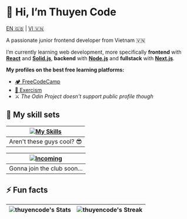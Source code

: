 # 👋 Hi, I’m Thuyen Code

[EN 🇬🇧](#-hi-im-thuyen-code) | [VI 🇻🇳](./README.🇻🇳.md)

A passionate junior frontend developer from Vietnam 🇻🇳

I’m currently learning web development, more specifically **frontend** with [**React**](https://react.dev) and [**Solid.js**](https://solidjs.com), **backend** with [**Node.js**](https://nodejs.org) and **fullstack** with [**Next.js**](https://nextjs.org).

**My profiles on the best free learning platforms:**

- [🏕️ FreeCodeCamp](https://www.freecodecamp.org/thuyencode)
- [💪 Exercism](https://exercism.org/profiles/thuyencode)
- ⚔️ _The Odin Project doesn't support public profile though_

## 🧰 My skill sets

| [![My Skills](https://go-skill-icons.vercel.app/api/icons?i=linux,git,bash,java,js,ts,html,css,tailwind,react,solidjs,reactquery,spring&perline=7)](https://github.com/LelouchFR/skill-icons) |
| :-------------------------------------------------------------------------------------------------------------------------------------------------------------------------------------------: |
|                                                                                  Aren't these guys cool? 😎                                                                                   |

| [![Incoming](https://go-skill-icons.vercel.app/api/icons?i=nodejs,express,nextjs,elysia)](https://github.com/LelouchFR/skill-icons) |
| :---------------------------------------------------------------------------------------------------------------------------------: |
|                                                     Gonna join the club soon...                                                     |

## ⚡ Fun facts

| ![thuyencode's Stats](https://github-readme-stats.vercel.app/api?username=thuyencode&theme=blueberry&show_icons=true&hide_border=true&count_private=true) | ![thuyencode's Streak](https://github-readme-streak-stats.herokuapp.com/?user=thuyencode&theme=blueberry&hide_border=true) |
| :-------------------------------------------------------------------------------------------------------------------------------------------------------: | :------------------------------------------------------------------------------------------------------------------------: |

<!-- | ![thuyencode's Top Languages](https://github-readme-stats.vercel.app/api/top-langs/?username=thuyencode&theme=blueberry&show_icons=true&hide_border=true&layout=compact) | You're the person number ![thuyencode's visitor counts](https://profile-counter.glitch.me/thuyencode/count.svg) to read this | -->
